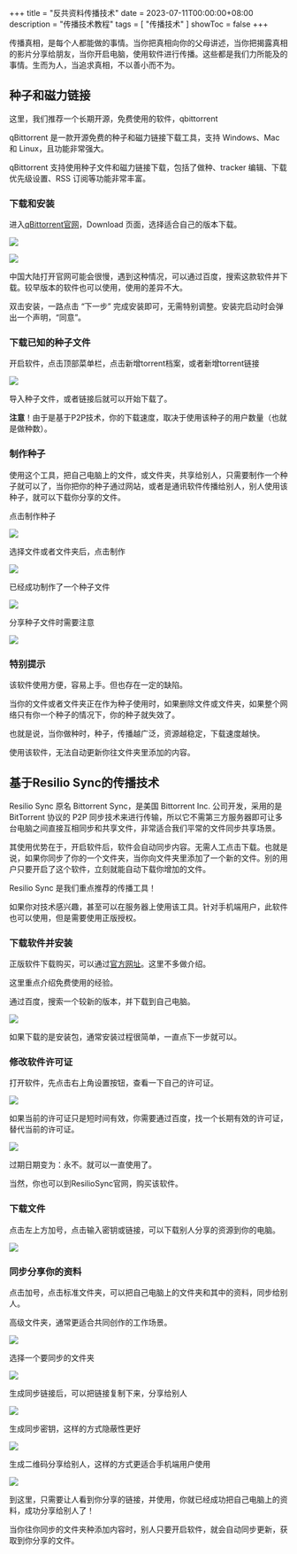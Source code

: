 +++
title = "反共资料传播技术"
date = 2023-07-11T00:00:00+08:00
description = "传播技术教程"
tags = [
    "传播技术"
]
showToc = false
+++

传播真相，是每个人都能做的事情。当你把真相向你的父母讲述，当你把揭露真相的影片分享给朋友，当你开启电脑，使用软件进行传播。这些都是我们力所能及的事情。生而为人，当追求真相，不以善小而不为。

## 种子和磁力链接

这里，我们推荐一个长期开源，免费使用的软件，qbittorrent

qBittorrent 是一款开源免费的种子和磁力链接下载工具，支持 Windows、Mac 和 Linux，且功能非常强大。

qBittorrent 支持使用种子文件和磁力链接下载，包括了做种、tracker 编辑、下载优先级设置、RSS 订阅等功能非常丰富。

### 下载和安装

进入[qBittorrent官网](https://www.qbittorrent.org/)，Download 页面，选择适合自己的版本下载。

![](https://raw.githubusercontent.com/guocdorg/guocdSitePicture/main/tutorial34.jpg)

![](https://raw.githubusercontent.com/guocdorg/guocdSitePicture/main/tutorial35.jpg)

中国大陆打开官网可能会很慢，遇到这种情况，可以通过百度，搜索这款软件并下载。较早版本的软件也可以使用，使用的差异不大。

双击安装，一路点击 “下一步” 完成安装即可，无需特别调整。安装完启动时会弹出一个声明，“同意”。

### 下载已知的种子文件

开启软件，点击顶部菜单栏，点击新增torrent档案，或者新增torrent链接

![](https://raw.githubusercontent.com/guocdorg/guocdSitePicture/main/tutorial36.jpg)

导入种子文件，或者链接后就可以开始下载了。

**注意**！由于是基于P2P技术，你的下载速度，取决于使用该种子的用户数量（也就是做种数）。

### 制作种子

使用这个工具，把自己电脑上的文件，或文件夹，共享给别人，只需要制作一个种子就可以了，当你把你的种子通过网站，或者是通讯软件传播给别人，别人使用该种子，就可以下载你分享的文件。

点击制作种子

![](https://raw.githubusercontent.com/guocdorg/guocdSitePicture/main/tutorial37.jpg)

选择文件或者文件夹后，点击制作

![](https://raw.githubusercontent.com/guocdorg/guocdSitePicture/main/tutorial38.jpg)

已经成功制作了一个种子文件

![](https://raw.githubusercontent.com/guocdorg/guocdSitePicture/main/tutorial39.jpg)

分享种子文件时需要注意

![](https://raw.githubusercontent.com/guocdorg/guocdSitePicture/main/tutorial40.jpg)

### 特别提示

该软件使用方便，容易上手。但也存在一定的缺陷。

当你的文件或者文件夹正在作为种子使用时，如果删除文件或文件夹，如果整个网络只有你一个种子的情况下，你的种子就失效了。

也就是说，当你做种时，种子，传播越广泛，资源越稳定，下载速度越快。

使用该软件，无法自动更新你往文件夹里添加的内容。

## 基于Resilio Sync的传播技术

Resilio Sync 原名 Bittorrent Sync，是美国 Bittorrent Inc. 公司开发，采用的是 BitTorrent 协议的 P2P 同步技术来进行传输，所以它不需第三方服务器即可让多台电脑之间直接互相同步和共享文件，非常适合我们平常的文件同步共享场景。

其使用优势在于，开启软件后，软件会自动同步内容。无需人工点击下载。也就是说，如果你同步了你的一个文件夹，当你向文件夹里添加了一个新的文件。别的用户只要开启了这个软件，立刻就能自动下载你增加的文件。

Resilio Sync 是我们重点推荐的传播工具！

如果你对技术感兴趣，甚至可以在服务器上使用该工具。针对手机端用户，此软件也可以使用，但是需要使用正版授权。

### 下载软件并安装

正版软件下载购买，可以通过[官方网址](https://www.resilio.com/individuals/)。这里不多做介绍。

这里重点介绍免费使用的经验。

通过百度，搜索一个较新的版本，并下载到自己电脑。

![](https://raw.githubusercontent.com/guocdorg/guocdSitePicture/main/tutorial41.jpg)

如果下载的是安装包，通常安装过程很简单，一直点下一步就可以。

### 修改软件许可证

打开软件，先点击右上角设置按钮，查看一下自己的许可证。

![](https://raw.githubusercontent.com/guocdorg/guocdSitePicture/main/tutorial42.jpg)

如果当前的许可证只是短时间有效，你需要通过百度，找一个长期有效的许可证，替代当前的许可证。

![](https://raw.githubusercontent.com/guocdorg/guocdSitePicture/main/tutorial43.jpg)

过期日期变为：永不。就可以一直使用了。

当然，你也可以到ResilioSync官网，购买该软件。

### 下载文件

点击左上方加号，点击输入密钥或链接，可以下载别人分享的资源到你的电脑。

![](https://raw.githubusercontent.com/guocdorg/guocdSitePicture/main/tutorial44.jpg)

### 同步分享你的资料

点击加号，点击标准文件夹，可以把自己电脑上的文件夹和其中的资料，同步给别人。

高级文件夹，通常更适合共同创作的工作场景。

![](https://raw.githubusercontent.com/guocdorg/guocdSitePicture/main/tutorial45.jpg)

选择一个要同步的文件夹

![](https://raw.githubusercontent.com/guocdorg/guocdSitePicture/main/tutorial46.jpg)

生成同步链接后，可以把链接复制下来，分享给别人

![](https://raw.githubusercontent.com/guocdorg/guocdSitePicture/main/tutorial47.jpg)

生成同步密钥，这样的方式隐蔽性更好

![](https://raw.githubusercontent.com/guocdorg/guocdSitePicture/main/tutorial48.jpg)

生成二维码分享给别人，这样的方式更适合手机端用户使用

![](https://raw.githubusercontent.com/guocdorg/guocdSitePicture/main/tutorial49.jpg)

到这里，只需要让人看到你分享的链接，并使用，你就已经成功把自己电脑上的资料，成功分享给别人了！

当你往你同步的文件夹种添加内容时，别人只要开启软件，就会自动同步更新，获取到你分享的文件。

